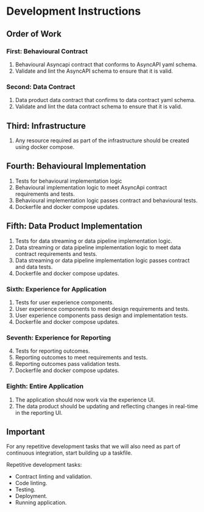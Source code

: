 # Development Instructions

## Order of Work

### First: Behavioural Contract

1. Behavioural Asyncapi contract that conforms to AsyncAPI yaml schema.
2. Validate and lint the AsyncAPI schema to ensure that it is valid.

### Second: Data Contract

1. Data product data contract that confirms to data contract yaml schema.
2. Validate and lint the data contract schema to ensure that it is valid.

## Third: Infrastructure

1. Any resource required as part of the infrastructure should be created using docker compose.

## Fourth: Behavioural Implementation

1. Tests for behavioural implementation logic
2. Behavioural implementation logic to meet AsyncApi contract requirements and tests.
3. Behavioural implementation logic passes contract and behavioural tests.
4. Dockerfile and docker compose updates.

## Fifth: Data Product Implementation

1. Tests for data streaming or data pipeline implementation logic.
2. Data streaming or data pipeline implementation logic to meet data contract requirements and tests.
3. Data streaming or data pipeline implementation logic passes contract and data tests.
4. Dockerfile and docker compose updates.

### Sixth: Experience for Application

1. Tests for user experience components.
2. User experience components to meet design requirements and tests.
3. User experience components pass design and implementation tests.
4. Dockerfile and docker compose updates.

### Seventh: Experience for Reporting

4. Tests for reporting outcomes.
5. Reporting outcomes to meet requirements and tests.
6. Reporting outcomes pass validation tests.
4. Dockerfile and docker compose updates.

### Eighth: Entire Application

1. The application should now work via the experience UI.
2. The data product should be updating and reflecting changes in real-time in the reporting UI.

## Important

For any repetitive development tasks that we will also need as part of continuous integration, start building up a taskfile.

Repetitive development tasks:

- Contract linting and validation.
- Code linting.
- Testing.
- Deployment.
- Running application.
